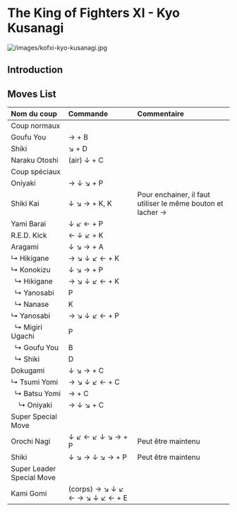 # The King of Fighters XI - Kyo Kusanagi

![](/images/kofxi-kyo-kusanagi.jpg "/images/kofxi-kyo-kusanagi.jpg")

## Introduction

## Moves List

| Nom du coup               | Commande                        | Commentaire                                                 |
|:--------------------------|:--------------------------------|:------------------------------------------------------------|
| Coup normaux              |                                 |                                                             |
| Goufu You                 | → + B                           |                                                             |
| Shiki                     | ↘ + D                           |                                                             |
| Naraku Otoshi             | (air) ↓ + C                     |                                                             |
| Coup spéciaux             |                                 |                                                             |
| Oniyaki                   | → ↓ ↘ + P                       |                                                             |
| Shiki Kai                 | ↓ ↘ → + K, K                    | Pour enchainer, il faut utiliser le même bouton et lacher → |
| Yami Barai                | ↓ ↙ ← + P                       |                                                             |
| R.E.D. Kick               | ← ↓ ↙ + K                       |                                                             |
| Aragami                   | ↓ ↘ → + A                       |                                                             |
| ↳ Hikigane                | → ↘ ↓ ↙ ← + K                   |                                                             |
| ↳ Konokizu                | ↓ ↘ → + P                       |                                                             |
|   ↳ Hikigane              | → ↘ ↓ ↙ ← + K                   |                                                             |
|   ↳ Yanosabi              | P                               |                                                             |
|   ↳ Nanase                | K                               |                                                             |
| ↳ Yanosabi                | → ↘ ↓ ↙ ← + P                   |                                                             |
|   ↳ Migiri Ugachi         | P                               |                                                             |
|   ↳ Goufu You             | B                               |                                                             |
|   ↳ Shiki                 | D                               |                                                             |
| Dokugami                  | ↓ ↘ → + C                       |                                                             |
| ↳ Tsumi Yomi              | → ↘ ↓ ↙ ← + C                   |                                                             |
|   ↳ Batsu Yomi            | → + C                           |                                                             |
|     ↳ Oniyaki             | → ↓ ↘ + C                       |                                                             |
| Super Special Move        |                                 |                                                             |
| Orochi Nagi               | ↓ ↙ ← ↙ ↓ ↘ → + P               | Peut être maintenu                                          |
| Shiki                     | ↓ ↘ → ↓ ↘ → + P                 | Peut être maintenu                                          |
| Super Leader Special Move |                                 |                                                             |
| Kami Gomi                 | (corps) → ↘ ↓ ↙ ← → ↘ ↓ ↙ ← + E |                                                             |

